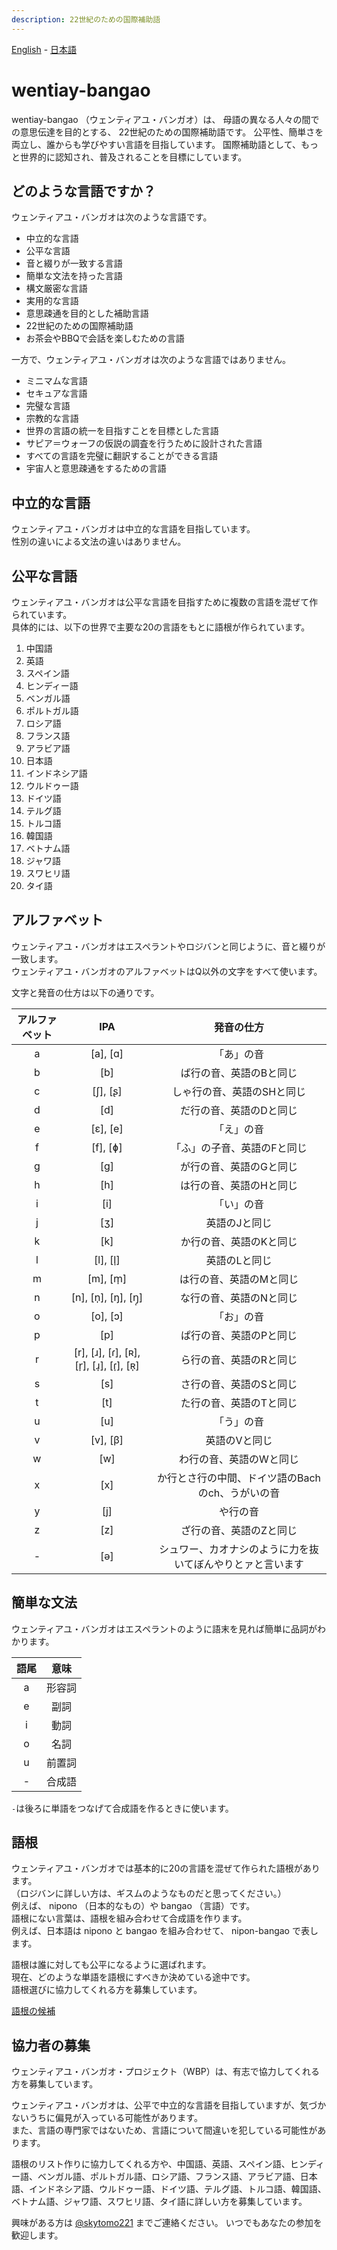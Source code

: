 ```yaml
---
description: 22世紀のための国際補助語
---
```


[English](../en/) - [日本語](../ja/)

# wentiay-bangao

wentiay-bangao （ウェンティアユ・バンガオ）は、 母語の異なる人々の間での意思伝達を目的とする、 22世紀のための国際補助語です。
公平性、簡単さを両立し、誰からも学びやすい言語を目指しています。
国際補助語として、もっと世界的に認知され、普及されることを目標にしています。

## どのような言語ですか？

ウェンティアユ・バンガオは次のような言語です。

- 中立的な言語
- 公平な言語
- 音と綴りが一致する言語
- 簡単な文法を持った言語
- 構文厳密な言語
- 実用的な言語
- 意思疎通を目的とした補助言語
- 22世紀のための国際補助語
- お茶会やBBQで会話を楽しむための言語

一方で、ウェンティアユ・バンガオは次のような言語ではありません。

- ミニマムな言語
- セキュアな言語
- 完璧な言語
- 宗教的な言語
- 世界の言語の統一を目指すことを目標とした言語
- サピア＝ウォーフの仮説の調査を行うために設計された言語
- すべての言語を完璧に翻訳することができる言語
- 宇宙人と意思疎通をするための言語

## 中立的な言語

ウェンティアユ・バンガオは中立的な言語を目指しています。  
性別の違いによる文法の違いはありません。

## 公平な言語

ウェンティアユ・バンガオは公平な言語を目指すために複数の言語を混ぜて作られています。  
具体的には、以下の世界で主要な20の言語をもとに語根が作られています。

1. 中国語
2. 英語
3. スペイン語
4. ヒンディー語
5. ベンガル語
6. ポルトガル語
7. ロシア語
8. フランス語
9. アラビア語
10. 日本語
11. インドネシア語
12. ウルドゥー語
13. ドイツ語
14. テルグ語
15. トルコ語
16. 韓国語
17. ベトナム語
18. ジャワ語
19. スワヒリ語
20. タイ語

## アルファベット

ウェンティアユ・バンガオはエスペラントやロジバンと同じように、音と綴りが一致します。  
ウェンティアユ・バンガオのアルファベットはQ以外の文字をすべて使います。

文字と発音の仕方は以下の通りです。

| アルファベット |                  IPA                   |                         発音の仕方                         |
| :------------: | :------------------------------------: | :--------------------------------------------------------: |
|       a        |                [a], [ɑ]                |                         「あ」の音                         |
|       b        |                  [b]                   |                  ば行の音、英語のBと同じ                   |
|       c        |                [ʃ], [ʂ]                |                 しゃ行の音、英語のSHと同じ                 |
|       d        |                  [d]                   |                  だ行の音、英語のDと同じ                   |
|       e        |                [ɛ], [e]                |                         「え」の音                         |
|       f        |                [f], [ɸ]                |                「ふ」の子音、英語のFと同じ                 |
|       g        |                  [ɡ]                   |                  が行の音、英語のGと同じ                   |
|       h        |                  [h]                   |                  は行の音、英語のHと同じ                   |
|       i        |                  [i]                   |                         「い」の音                         |
|       j        |                  [ʒ]                   |                       英語のJと同じ                        |
|       k        |                  [k]                   |                  か行の音、英語のKと同じ                   |
|       l        |                [l], [l̩]                |                       英語のLと同じ                        |
|       m        |                [m], [m̩]                |                  は行の音、英語のMと同じ                   |
|       n        |           [n], [n̩], [ŋ], [ŋ̩]           |                  な行の音、英語のNと同じ                   |
|       o        |                [o], [ɔ]                |                         「お」の音                         |
|       p        |                  [p]                   |                  ぱ行の音、英語のPと同じ                   |
|       r        | [r], [ɹ], [ɾ], [ʀ], [r̩], [ɹ̩], [ɾ̩], [ʀ̩] |                  ら行の音、英語のRと同じ                   |
|       s        |                  [s]                   |                  さ行の音、英語のSと同じ                   |
|       t        |                  [t]                   |                  た行の音、英語のTと同じ                   |
|       u        |                  [u]                   |                         「う」の音                         |
|       v        |                [v], [β]                |                       英語のVと同じ                        |
|       w        |                  [w]                   |                  わ行の音、英語のWと同じ                   |
|       x        |                  [x]                   |      か行とさ行の中間、ドイツ語のBachのch、うがいの音      |
|       y        |                  [j]                   |                          や行の音                          |
|       z        |                  [z]                   |                  ざ行の音、英語のZと同じ                   |
|       -        |                  [ə]                   | シュワー、カオナシのように力を抜いてぼんやりとァと言います |

## 簡単な文法

ウェンティアユ・バンガオはエスペラントのように語末を見れば簡単に品詞がわかります。

| 語尾  |  意味  |
| :---: | :----: |
|   a   | 形容詞 |
|   e   |  副詞  |
|   i   |  動詞  |
|   o   |  名詞  |
|   u   | 前置詞 |
|   -   | 合成語 |

`-`は後ろに単語をつなげて合成語を作るときに使います。

## 語根

ウェンティアユ・バンガオでは基本的に20の言語を混ぜて作られた語根があります。  
（ロジバンに詳しい方は、ギスムのようなものだと思ってください。）  
例えば、 nipono （日本的なもの）や bangao （言語）です。  
語根にない言葉は、語根を組み合わせて合成語を作ります。  
例えば、日本語は nipono と bangao を組み合わせて、 nipon-bangao で表します。  

語根は誰に対しても公平になるように選ばれます。  
現在、どのような単語を語根にすべきか決めている途中です。  
語根選びに協力してくれる方を募集しています。

[語根の候補](roots.md)

## 協力者の募集

ウェンティアユ・バンガオ・プロジェクト（WBP）は、有志で協力してくれる方を募集しています。  

ウェンティアユ・バンガオは、公平で中立的な言語を目指していますが、気づかないうちに偏見が入っている可能性があります。  
また、言語の専門家ではないため、言語について間違いを犯している可能性があります。

語根のリスト作りに協力してくれる方や、中国語、英語、スペイン語、ヒンディー語、ベンガル語、ポルトガル語、ロシア語、フランス語、アラビア語、日本語、インドネシア語、ウルドゥー語、ドイツ語、テルグ語、トルコ語、韓国語、ベトナム語、ジャワ語、スワヒリ語、タイ語に詳しい方を募集しています。

興味がある方は <a href="https://twitter.com/skytomo221">@skytomo221</a> までご連絡ください。
いつでもあなたの参加を歓迎します。
